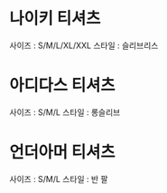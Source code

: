 # 나이키 티셔츠
사이즈 : S/M/L/XL/XXL
스타일 : 슬리브리스

# 아디다스 티셔츠
사이즈 : S/M/L
스타일 : 롱슬리브

# 언더아머 티셔츠 
사이즈 : S/M/L
스타일 : 반 팔 
